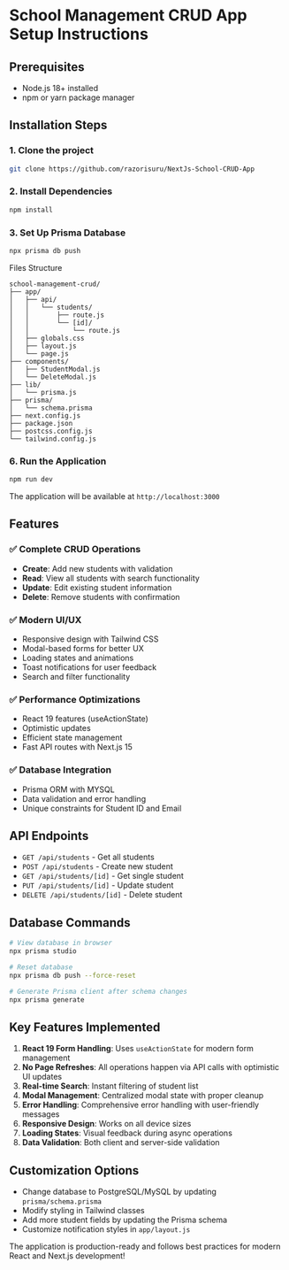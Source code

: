 # School Management CRUD App Setup Instructions

## Prerequisites
- Node.js 18+ installed
- npm or yarn package manager

## Installation Steps

### 1. Clone the project
```bash
git clone https://github.com/razorisuru/NextJs-School-CRUD-App
```

### 2. Install Dependencies
```bash
npm install
```

### 3. Set Up Prisma Database
```bash
npx prisma db push
```

Files Structure

```
school-management-crud/
├── app/
│   ├── api/
│   │   └── students/
│   │       ├── route.js
│   │       └── [id]/
│   │           └── route.js
│   ├── globals.css
│   ├── layout.js
│   └── page.js
├── components/
│   ├── StudentModal.js
│   └── DeleteModal.js
├── lib/
│   └── prisma.js
├── prisma/
│   └── schema.prisma
├── next.config.js
├── package.json
├── postcss.config.js
└── tailwind.config.js
```

### 6. Run the Application
```bash
npm run dev
```

The application will be available at `http://localhost:3000`

## Features

### ✅ Complete CRUD Operations
- **Create**: Add new students with validation
- **Read**: View all students with search functionality
- **Update**: Edit existing student information
- **Delete**: Remove students with confirmation

### ✅ Modern UI/UX
- Responsive design with Tailwind CSS
- Modal-based forms for better UX
- Loading states and animations
- Toast notifications for user feedback
- Search and filter functionality

### ✅ Performance Optimizations
- React 19 features (useActionState)
- Optimistic updates
- Efficient state management
- Fast API routes with Next.js 15

### ✅ Database Integration
- Prisma ORM with MYSQL
- Data validation and error handling
- Unique constraints for Student ID and Email

## API Endpoints

- `GET /api/students` - Get all students
- `POST /api/students` - Create new student
- `GET /api/students/[id]` - Get single student
- `PUT /api/students/[id]` - Update student
- `DELETE /api/students/[id]` - Delete student

## Database Commands

```bash
# View database in browser
npx prisma studio

# Reset database
npx prisma db push --force-reset

# Generate Prisma client after schema changes
npx prisma generate
```

## Key Features Implemented

1. **React 19 Form Handling**: Uses `useActionState` for modern form management
2. **No Page Refreshes**: All operations happen via API calls with optimistic UI updates
3. **Real-time Search**: Instant filtering of student list
4. **Modal Management**: Centralized modal state with proper cleanup
5. **Error Handling**: Comprehensive error handling with user-friendly messages
6. **Responsive Design**: Works on all device sizes
7. **Loading States**: Visual feedback during async operations
8. **Data Validation**: Both client and server-side validation

## Customization Options

- Change database to PostgreSQL/MySQL by updating `prisma/schema.prisma`
- Modify styling in Tailwind classes
- Add more student fields by updating the Prisma schema
- Customize notification styles in `app/layout.js`

The application is production-ready and follows best practices for modern React and Next.js development!